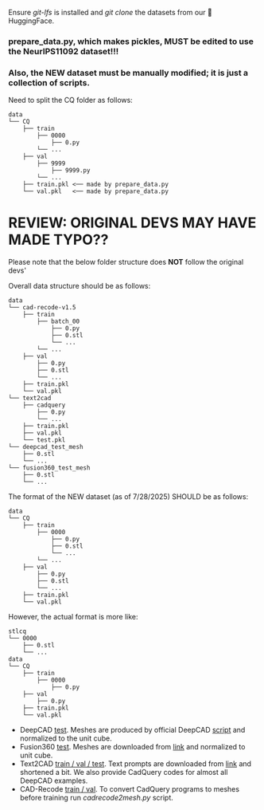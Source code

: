 
Ensure *git-lfs* is installed and *git clone* the datasets from our :hugs: HuggingFace.

### prepare_data.py, which makes pickles, MUST be edited to use the NeurIPS11092 dataset!!!
### Also, the NEW dataset must be **manually** modified; it is just a collection of scripts.
Need to split the CQ folder as follows:
```
data
└── CQ
    ├── train
        ├── 0000
            ├── 0.py
        └── ...
    ├── val
        ├── 9999
            ├── 9999.py
        └── ...
    ├── train.pkl <── made by prepare_data.py
    └── val.pkl   <── made by prepare_data.py
```

# REVIEW: ORIGINAL DEVS MAY HAVE MADE TYPO??
Please note that the below folder structure does **NOT** follow the original devs'

Overall data structure should be as follows:
```
data
└── cad-recode-v1.5
    ├── train
        ├── batch_00
            ├── 0.py
            ├── 0.stl
            └── ...
        └── ...
    ├── val
        ├── 0.py
        ├── 0.stl
        └── ...
    ├── train.pkl
    └── val.pkl
└── text2cad
    ├── cadquery
        ├── 0.py
        └── ...
    ├── train.pkl
    ├── val.pkl
    └── test.pkl
└── deepcad_test_mesh
    ├── 0.stl
    └── ...
└── fusion360_test_mesh
    ├── 0.stl
    └── ...
```

The format of the NEW dataset (as of 7/28/2025) SHOULD be as follows:
```
data
└── CQ
    ├── train
        ├── 0000
            ├── 0.py
            ├── 0.stl
            └── ...
        └── ...
    ├── val
        ├── 0.py
        ├── 0.stl
        └── ...
    ├── train.pkl
    └── val.pkl
```

However, the actual format is more like:
```
stlcq
└── 0000
    ├── 0.stl
    └── ...
data
└── CQ
    ├── train
        ├── 0000
            ├── 0.py
    ├── val
        ├── 0.py
    ├── train.pkl
    └── val.pkl
```
- DeepCAD [test](https://huggingface.co/datasets/maksimko123/deepcad_test_mesh). Meshes are produced by official DeepCAD [script](https://github.com/ChrisWu1997/DeepCAD/blob/master/dataset/json2pc.py) and normalized to the unit cube.
- Fusion360 [test](https://huggingface.co/datasets/maksimko123/fusion360_test_mesh). Meshes are downloaded from [link](https://github.com/AutodeskAILab/Fusion360GalleryDataset/blob/master/docs/reconstruction.md#traintest-split) and normalized to unit cube.
- Text2CAD [train / val / test](https://huggingface.co/datasets/maksimko123/text2cad). Text prompts are downloaded from [link](https://github.com/SadilKhan/Text2CAD?tab=readme-ov-file#-data-preparation) and shortened a bit. We also provide CadQuery codes for almost all DeepCAD examples.
- CAD-Recode [train / val](https://huggingface.co/datasets/filapro/cad-recode-v1.5). To convert CadQuery programs to meshes before training run *cadrecode2mesh.py* script.
